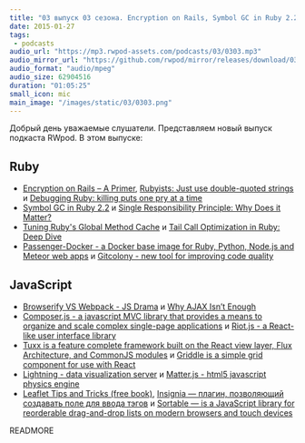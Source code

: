 ```yaml
---
title: "03 выпуск 03 сезона. Encryption on Rails, Symbol GC in Ruby 2.2, Gitcolony, Browserify VS Webpack, Lightning и прочее"
date: 2015-01-27
tags:
 - podcasts
audio_url: "https://mp3.rwpod-assets.com/podcasts/03/0303.mp3"
audio_mirror_url: "https://github.com/rwpod/mirror/releases/download/03.03/0303.mp3"
audio_format: "audio/mpeg"
audio_size: 62904516
duration: "01:05:25"
small_icon: mic
main_image: "/images/static/03/0303.png"
---
```


Добрый день уважаемые слушатели. Представляем новый выпуск подкаста RWpod. В этом выпуске:

## Ruby

 - [Encryption on Rails – A Primer](http://product.reverb.com/2015/01/20/encryption-on-rails-a-primer/), [Rubyists: Just use double-quoted strings](http://viget.com/extend/just-use-double-quoted-ruby-strings) и [Debugging Ruby: killing puts one pry at a time](https://dnlserrano.github.io/2015/01/11/debugging-ruby/)
 - [Symbol GC in Ruby 2.2](http://www.sitepoint.com/symbol-gc-ruby-2-2/) и [Single Responsibility Principle: Why Does it Matter?](http://blog.8thlight.com/elizabeth-engelman/2015/01/22/single-responsibility-principle-why-does-it-matter.html)
 - [Tuning Ruby's Global Method Cache](http://www.shopify.com/technology/16777156-tuning-rubys-global-method-cache) и [Tail Call Optimization in Ruby: Deep Dive](http://blog.tdg5.com/tail-call-optimization-ruby-deep-dive/)
 - [Passenger-Docker - a Docker base image for Ruby, Python, Node.js and Meteor web apps](https://github.com/phusion/passenger-docker) и [Gitcolony - new tool for improving code quality](https://www.gitcolony.com/)

## JavaScript

 - [Browserify VS Webpack - JS Drama](http://blog.namangoel.com/browserify-vs-webpack-js-drama) и [Why AJAX Isn’t Enough](http://www.smashingmagazine.com/2015/01/13/why-ajax-isnt-enough/)
 - [Composer.js - a javascript MVC library that provides a means to organize and scale complex single-page applications](http://lyonbros.github.io/composer.js/) и [Riot.js - a React-like user interface library](https://muut.com/riotjs/)
 - [Tuxx is a feature complete framework built on the React view layer, Flux Architecture, and CommonJS modules](http://www.tuxedojs.org/) и [Griddle is a simple grid component for use with React](https://dynamictyped.github.io/Griddle/)
 - [Lightning - data visualization server](http://lightning-viz.org/) и [Matter.js - html5 javascript physics engine](http://brm.io/matter-js/)
 - [Leaflet Tips and Tricks (free book)](https://leanpub.com/leaflet-tips-and-tricks/read), [Insignia — плагин, позволяющий создавать поле для ввода тэгов](http://bevacqua.github.io/insignia/) и [Sortable — is a JavaScript library for reorderable drag-and-drop lists on modern browsers and touch devices](http://rubaxa.github.io/Sortable/)

READMORE

